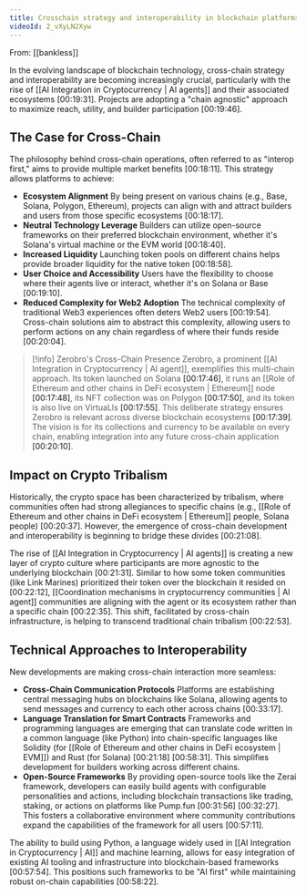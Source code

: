 ```yaml
---
title: Crosschain strategy and interoperability in blockchain platforms
videoId: 2_vXyLN2Xyw
---
```


From: [[bankless]] <br/> 

In the evolving landscape of blockchain technology, cross-chain strategy and interoperability are becoming increasingly crucial, particularly with the rise of [[AI Integration in Cryptocurrency | AI agents]] and their associated ecosystems <a class="yt-timestamp" data-t="00:19:31">[00:19:31]</a>. Projects are adopting a "chain agnostic" approach to maximize reach, utility, and builder participation <a class="yt-timestamp" data-t="00:19:46">[00:19:46]</a>.

## The Case for Cross-Chain
The philosophy behind cross-chain operations, often referred to as "interop first," aims to provide multiple market benefits <a class="yt-timestamp" data-t="00:18:11">[00:18:11]</a>. This strategy allows platforms to achieve:
*   **Ecosystem Alignment** By being present on various chains (e.g., Base, Solana, Polygon, Ethereum), projects can align with and attract builders and users from those specific ecosystems <a class="yt-timestamp" data-t="00:18:17">[00:18:17]</a>.
*   **Neutral Technology Leverage** Builders can utilize open-source frameworks on their preferred blockchain environment, whether it's Solana's virtual machine or the EVM world <a class="yt-timestamp" data-t="00:18:40">[00:18:40]</a>.
*   **Increased Liquidity** Launching token pools on different chains helps provide broader liquidity for the native token <a class="yt-timestamp" data-t="00:18:58">[00:18:58]</a>.
*   **User Choice and Accessibility** Users have the flexibility to choose where their agents live or interact, whether it's on Solana or Base <a class="yt-timestamp" data-t="00:19:10">[00:19:10]</a>.
*   **Reduced Complexity for Web2 Adoption** The technical complexity of traditional Web3 experiences often deters Web2 users <a class="yt-timestamp" data-t="00:19:54">[00:19:54]</a>. Cross-chain solutions aim to abstract this complexity, allowing users to perform actions on any chain regardless of where their funds reside <a class="yt-timestamp" data-t="00:20:04">[00:20:04]</a>.

> [!info] Zerobro's Cross-Chain Presence
> Zerobro, a prominent [[AI Integration in Cryptocurrency | AI agent]], exemplifies this multi-chain approach. Its token launched on Solana <a class="yt-timestamp" data-t="00:17:46">[00:17:46]</a>, it runs an [[Role of Ethereum and other chains in DeFi ecosystem | Ethereum]] node <a class="yt-timestamp" data-t="00:17:48">[00:17:48]</a>, its NFT collection was on Polygon <a class="yt-timestamp" data-t="00:17:50">[00:17:50]</a>, and its token is also live on VirtuaLls <a class="yt-timestamp" data-t="00:17:55">[00:17:55]</a>. This deliberate strategy ensures Zerobro is relevant across diverse blockchain ecosystems <a class="yt-timestamp" data-t="00:17:39">[00:17:39]</a>. The vision is for its collections and currency to be available on every chain, enabling integration into any future cross-chain application <a class="yt-timestamp" data-t="00:20:10">[00:20:10]</a>.

## Impact on Crypto Tribalism
Historically, the crypto space has been characterized by tribalism, where communities often had strong allegiances to specific chains (e.g., [[Role of Ethereum and other chains in DeFi ecosystem | Ethereum]] people, Solana people) <a class="yt-timestamp" data-t="00:20:37">[00:20:37]</a>. However, the emergence of cross-chain development and interoperability is beginning to bridge these divides <a class="yt-timestamp" data-t="00:21:08">[00:21:08]</a>.

The rise of [[AI Integration in Cryptocurrency | AI agents]] is creating a new layer of crypto culture where participants are more agnostic to the underlying blockchain <a class="yt-timestamp" data-t="00:21:31">[00:21:31]</a>. Similar to how some token communities (like Link Marines) prioritized their token over the blockchain it resided on <a class="yt-timestamp" data-t="00:22:12">[00:22:12]</a>, [[Coordination mechanisms in cryptocurrency communities | AI agent]] communities are aligning with the agent or its ecosystem rather than a specific chain <a class="yt-timestamp" data-t="00:22:35">[00:22:35]</a>. This shift, facilitated by cross-chain infrastructure, is helping to transcend traditional chain tribalism <a class="yt-timestamp" data-t="00:22:53">[00:22:53]</a>.

## Technical Approaches to Interoperability
New developments are making cross-chain interaction more seamless:
*   **Cross-Chain Communication Protocols** Platforms are establishing central messaging hubs on blockchains like Solana, allowing agents to send messages and currency to each other across chains <a class="yt-timestamp" data-t="00:33:17">[00:33:17]</a>.
*   **Language Translation for Smart Contracts** Frameworks and programming languages are emerging that can translate code written in a common language (like Python) into chain-specific languages like Solidity (for [[Role of Ethereum and other chains in DeFi ecosystem | EVM]]) and Rust (for Solana) <a class="yt-timestamp" data-t="00:21:18">[00:21:18]</a> <a class="yt-timestamp" data-t="00:58:31">[00:58:31]</a>. This simplifies development for builders working across different chains.
*   **Open-Source Frameworks** By providing open-source tools like the Zerai framework, developers can easily build agents with configurable personalities and actions, including blockchain transactions like trading, staking, or actions on platforms like Pump.fun <a class="yt-timestamp" data-t="00:31:56">[00:31:56]</a> <a class="yt-timestamp" data-t="00:32:27">[00:32:27]</a>. This fosters a collaborative environment where community contributions expand the capabilities of the framework for all users <a class="yt-timestamp" data-t="00:57:11">[00:57:11]</a>.

The ability to build using Python, a language widely used in [[AI Integration in Cryptocurrency | AI]] and machine learning, allows for easy integration of existing AI tooling and infrastructure into blockchain-based frameworks <a class="yt-timestamp" data-t="00:57:54">[00:57:54]</a>. This positions such frameworks to be "AI first" while maintaining robust on-chain capabilities <a class="yt-timestamp" data-t="00:58:22">[00:58:22]</a>.